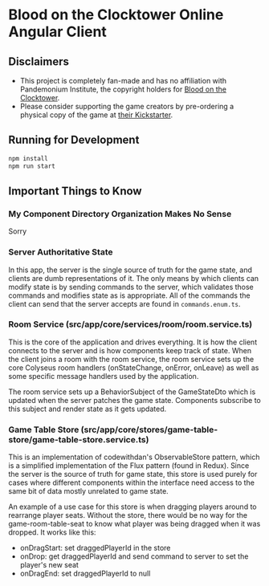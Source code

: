 # Blood on the Clocktower Online Angular Client

## Disclaimers

* This project is completely fan-made and has no affiliation with Pandemonium Institute, the copyright holders for [Blood on the Clocktower](http://bloodontheclocktower.com/).
* Please consider supporting the game creators by pre-ordering a physical copy of the game at [their Kickstarter](https://www.kickstarter.com/projects/pandemoniuminstitute/blood-on-the-clocktower).

## Running for Development

```sh
npm install
npm run start
```

## Important Things to Know

### My Component Directory Organization Makes No Sense

Sorry

### Server Authoritative State

In this app, the server is the single source of truth for the game state, and clients are dumb representations of it. The only means by which clients can modify state is by sending commands to the server, which validates those commands and modifies state as is appropriate. All of the commands the client can send that the server accepts are found in `commands.enum.ts`.

### Room Service (src/app/core/services/room/room.service.ts)

This is the core of the application and drives everything. It is how the client connects to the server and is how components keep track of state. When the client joins a room with the room service, the room service sets up the core Colyseus room handlers (onStateChange, onError, onLeave) as well as some specific message handlers used by the application.

The room service sets up a BehaviorSubject of the GameStateDto which is updated when the server patches the game state. Components subscribe to this subject and render state as it gets updated.

### Game Table Store (src/app/core/stores/game-table-store/game-table-store.service.ts)

This is an implementation of codewithdan's ObservableStore pattern, which is a simplified implementation of the Flux pattern (found in Redux). Since the server is the source of truth for game state, this store is used purely for cases where different components within the interface need access to the same bit of data mostly unrelated to game state.

An example of a use case for this store is when dragging players around to rearrange player seats. Without the store, there would be no way for the game-room-table-seat to know what player was being dragged when it was dropped. It works like this:

- onDragStart: set draggedPlayerId in the store
- onDrop: get draggedPlayerId and send command to server to set the player's new seat
- onDragEnd: set draggedPlayerId to null
